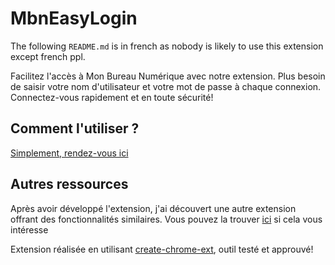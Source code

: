 # MbnEasyLogin

The following `README.md` is in french as nobody is likely to use this extension except french ppl.

Facilitez l'accès à Mon Bureau Numérique avec notre extension. Plus besoin de saisir votre nom d'utilisateur et votre mot de passe à chaque connexion. Connectez-vous rapidement et en toute sécurité!

## Comment l'utiliser ?

[Simplement, rendez-vous ici](https://github.com/DevYatsu/MbnEasyLogin/releases/tag/1.0.0)

## Autres ressources
Après avoir développé l'extension, j'ai découvert une autre extension offrant des fonctionnalités similaires. Vous pouvez la trouver [ici](https://github.com/mateo08c/ENTAutoConnect) si cela vous intéresse

Extension réalisée en utilisant [create-chrome-ext](https://github.com/guocaoyi/create-chrome-ext), outil testé et approuvé!
